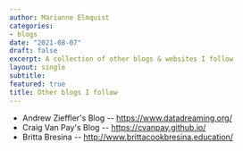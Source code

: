```yaml
---
author: Marianne Elmquist
categories:
- blogs
date: "2021-08-07"
draft: false
excerpt: A collection of other blogs & websites I follow
layout: single
subtitle: 
featured: true
title: Other blogs I follow
---
```


 - Andrew Zieffler's Blog -- https://www.datadreaming.org/
 - Craig Van Pay's Blog -- https://cvanpay.github.io/
 - Britta Bresina -- http://www.brittacookbresina.education/
